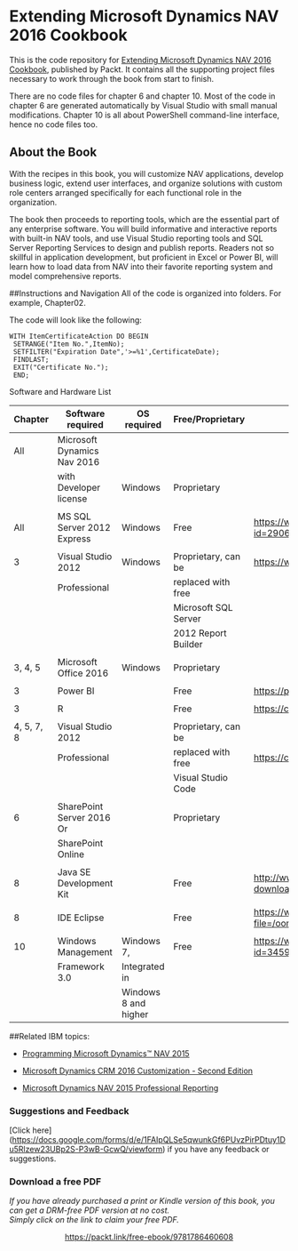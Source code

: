 


# Extending Microsoft Dynamics NAV 2016 Cookbook

This is the code repository for [Extending Microsoft Dynamics NAV 2016 Cookbook](https://www.packtpub.com/application-development/extending-microsoft-dynamics-nav-2016-cookbook?utm_source=github&utm_medium=repository&utm_content=9781786460608), published by Packt. It contains all the supporting project files necessary to work through the book from start to finish.

There are no code files for chapter 6 and chapter 10. Most of the code in chapter 6 are generated automatically by Visual Studio with small manual modifications. Chapter 10 is all about PowerShell command-line interface, hence no code files too.

## About the Book
With the recipes in this book, you will customize NAV applications, develop business logic, extend user interfaces, and organize solutions with custom role centers arranged specifically for each functional role in the organization.

The book then proceeds to reporting tools, which are the essential part of any enterprise software. You will build informative and interactive reports with built-in NAV tools, and use Visual Studio reporting tools and SQL Server Reporting Services to design and publish reports. Readers not so skillful in application development, but proficient in Excel or Power BI, will learn how to load data from NAV into their favorite reporting system and model comprehensive reports.

##Instructions and Navigation
All of the code is organized into folders. For example, Chapter02.

The code will look like the following:

```
WITH ItemCertificateAction DO BEGIN
 SETRANGE("Item No.",ItemNo);
 SETFILTER("Expiration Date",'>=%1',CertificateDate);
 FINDLAST;
 EXIT("Certificate No.");
 END;
```

Software and Hardware List

| Chapter  | Software required         | OS required      | Free/Proprietary    | Download links to the software           |
| -------- | ------------------------  | -----------------|---------------------|------------------------------------------|
| All      |Microsoft Dynamics Nav 2016|
|          | with Developer license    |   Windows        |  Proprietary        |                                          |          
|          |                           |                                        |
| All      |MS SQL Server 2012 Express | Windows          |  Free               |https://www.microsoft.com/enus/download/details.aspx?id=29062   
|          |                           |                  |                     |                                           | 
| 3        |  Visual Studio 2012       | Windows          |Proprietary, can be  | https://www.microsoft.com/net/core        |
|          |   Professional            |                  | replaced with free  |                                           |
|          |                           |                  | Microsoft SQL Server|                                           |
|          |                           |                  | 2012 Report Builder |                                           | 
|          |                           |                  |                     |                                           |
|3, 4, 5   | Microsoft Office  2016    | Windows          | Proprietary         |
|          |                           |                  |                     |                                           | 
|   3      |  Power BI                 |                  |  Free               | https://powerbi.microsoft.com/en-us/      |
|          |                           |                  |                     |                                           | 
|   3      |   R                       |                  |  Free               |  https://cran.r-project.org               |
|          |                           |                  |                     |                                           | 
|4, 5, 7, 8| Visual Studio 2012        |                  | Proprietary, can be |
|          |  Professional             |                  |  replaced with free |https://code.visualstudio.com/             |
|          |                           |                  |  Visual Studio Code |
|          |                           |                  |                     |                                           | 
|    6     | SharePoint Server 2016 Or |                  |  Proprietary        |                                           |   
|          |  SharePoint Online        |                  |
|          |                           |                  |                     |                                           | 
|    8     | Java SE Development Kit   |                  | Free                |http://www.oracle.com/technetwork/java/javase/downloads/jdk8-downloads-2133151.html
|          |                           |                  |                       
|    8     | IDE Eclipse               |                  | Free                |https://www.eclipse.org/downloads/download.php?file=/oomph/epp/neon/R1/eclipse-inst-win64.exe
|          |                           |                  |                        
|   10     |Windows Management         | Windows 7,       | Free                |https://www.microsoft.com/enus/download/details.aspx?id=34595                               |                  | 
|          | Framework 3.0             | Integrated in    |                     |                          
|          |                           | Windows 8 and higher                   |

##Related IBM topics:

* [Programming Microsoft Dynamics™ NAV 2015](https://www.packtpub.com/big-data-and-business-intelligence/programming-microsoft-dynamics%E2%84%A2-nav-2015?utm_source=github&utm_medium=repository&utm_content=9781784394202)

* [Microsoft Dynamics CRM 2016 Customization - Second Edition](https://www.packtpub.com/application-development/microsoft-dynamics-crm-2016-customization-second-edition?utm_source=github&utm_medium=repository&utm_content=9781785881510)

* [Microsoft Dynamics NAV 2015 Professional Reporting](https://www.packtpub.com/big-data-and-business-intelligence/microsoft-dynamics-nav-2015-professional-reporting?utm_source=github&utm_medium=repository&utm_content=9781785284731)

### Suggestions and Feedback
[Click here] (https://docs.google.com/forms/d/e/1FAIpQLSe5qwunkGf6PUvzPirPDtuy1Du5Rlzew23UBp2S-P3wB-GcwQ/viewform) if you have any feedback or suggestions.
### Download a free PDF

 <i>If you have already purchased a print or Kindle version of this book, you can get a DRM-free PDF version at no cost.<br>Simply click on the link to claim your free PDF.</i>
<p align="center"> <a href="https://packt.link/free-ebook/9781786460608">https://packt.link/free-ebook/9781786460608 </a> </p>
